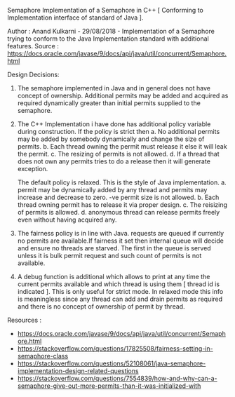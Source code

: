  Semaphore
Implementation of a Semaphore in C++ [ Conforming to Implementation interface of standard of Java ].

Author : Anand Kulkarni - 29/08/2018 - Implementation of a Semaphore trying to conform to the Java Implementation standard with additional features.
Source : https://docs.oracle.com/javase/9/docs/api/java/util/concurrent/Semaphore.html

Design Decisions:

1. The semaphore implemented in Java and in general does not have concept of ownership. Additional permits may be added and acquired as required dynamically greater than initial 
   permits supplied to the semaphore.

2. The C++ Implementation i have done has additional policy variable during construction. If the policy is strict then 
      a. No additional permits may be added by somebody dynamically and change the size of permits.
	  b. Each thread owning the permit must release it else it will leak the permit.
      c. The resizing of permits is not allowed.
      d. If a thread that does not own any permits tries to do a release then it will generate exception.

   The default policy is relaxed. This is the style of Java implementation.
      a. permit may be dynamically added by any thread and permits may increase and decrease to zero. -ve permit size is not allowed.
      b. Each thread owning permit has to release it via proper design.
      c. The reisizing of permits is allowed.
      d. anonymous thread can release permits freely even without having acquired any.

3. The fairness policy is in line with Java. requests are queued if currently no permits are available.If fairness it set then internal queue will decide and ensure no threads are starved.
   The first in the queue is served unless it is bulk permit request and such count of permits is not available.

4. A debug function is additional which allows to print at any time the current permits available and which thread is using them [ thread id is indicated ]. This is only useful for strict
   mode. In relaxed mode this info is meaningless since any thread can add and drain permits as required and there is no concept of ownership of permit by thread.

Resources :
- https://docs.oracle.com/javase/9/docs/api/java/util/concurrent/Semaphore.html
- https://stackoverflow.com/questions/17825508/fairness-setting-in-semaphore-class
- https://stackoverflow.com/questions/52108061/java-semaphore-implementation-design-related-questions
- https://stackoverflow.com/questions/7554839/how-and-why-can-a-semaphore-give-out-more-permits-than-it-was-initialized-with

